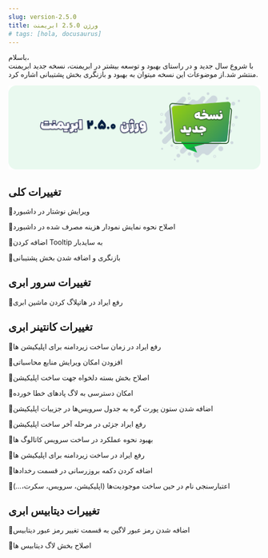 ```yaml
---
slug: version-2.5.0
title: ورژن 2.5.0 ابریمنت
# tags: [hola, docusaurus]
---
```


باسلام، <br />
با شروع سال جدید و در راستای بهبود و توسعه بیشتر در ابریمنت، نسخه جدید ابریمنت منتشر شد.از موضوعات این نسخه میتوان به بهبود و بازنگری بخش پشتیبانی اشاره کرد.


![New Release Banner](./pic-abriment-ver2.5.0.png)

<!--truncate-->

## تغییرات کلی

📌ویرایش نوشتار در داشبورد

📌اصلاح نحوه نمایش نمودار هزینه مصرف شده در داشبورد

📌اضافه کردن Tooltip به سایدبار

📌بازنگری و اضافه شدن بخش پشتیبانی


## تغییرات سرور ابری

📌رفع ایراد در هاتپلاگ کردن ماشین ابری


## تغییرات کانتینر ابری

📌رفع ایراد در زمان ساخت زیردامنه برای اپلیکیشن ها

📌افزودن امکان ویرایش منابع محاسباتی 

📌اصلاح بخش بسته دلخواه جهت ساخت اپلیکیشن

📌امکان دسترسی به لاگ پادهای خطا خورده

📌اضافه شدن ستون پورت گره به جدول سرویس‌ها در جزییات اپلیکیشن 

📌رفع ایراد جزئی در مرحله آخر ساخت اپلیکیشن

📌بهبود نحوه عملکرد در ساخت سرویس کاتالوگ ها

📌رفع ایراد در ساخت زیردامنه برای اپلیکیشن ها

📌اضافه کردن دکمه بروزرسانی در قسمت رخدادها

📌اعتبارسنجی نام در حین ساخت موجودیت‌ها (اپلیکیشن، سرویس، سکرت،...)


## تغییرات دیتابیس ابری

📌اضافه شدن رمز عبور لاگین به قسمت تغییر رمز عبور دیتابیس

📌اصلاح بخش لاگ دیتابیس ها
 
